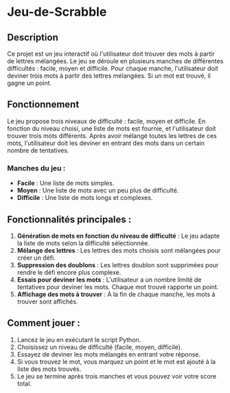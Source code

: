 # Jeu-de-Scrabble 

## Description
Ce projet est un jeu interactif où l'utilisateur doit trouver des mots à partir de lettres mélangées. Le jeu se déroule en plusieurs manches de différentes difficultés : facile, moyen et difficile. Pour chaque manche, l'utilisateur doit deviner trois mots à partir des lettres mélangées. Si un mot est trouvé, il gagne un point.

## Fonctionnement
Le jeu propose trois niveaux de difficulté : facile, moyen et difficile. En fonction du niveau choisi, une liste de mots est fournie, et l'utilisateur doit trouver trois mots différents. Après avoir mélangé toutes les lettres de ces mots, l'utilisateur doit les deviner en entrant des mots dans un certain nombre de tentatives.

### Manches du jeu :
- **Facile** : Une liste de mots simples.
- **Moyen** : Une liste de mots avec un peu plus de difficulté.
- **Difficile** : Une liste de mots longs et complexes.

## Fonctionnalités principales :
1. **Génération de mots en fonction du niveau de difficulté** : Le jeu adapte la liste de mots selon la difficulté sélectionnée.
2. **Mélange des lettres** : Les lettres des mots choisis sont mélangées pour créer un défi.
3. **Suppression des doublons** : Les lettres doublon sont supprimées pour rendre le défi encore plus complexe.
4. **Essais pour deviner les mots** : L'utilisateur a un nombre limité de tentatives pour deviner les mots. Chaque mot trouvé rapporte un point.
5. **Affichage des mots à trouver** : À la fin de chaque manche, les mots à trouver sont affichés.

## Comment jouer :
1. Lancez le jeu en exécutant le script Python.
2. Choisissez un niveau de difficulté (facile, moyen, difficile).
3. Essayez de deviner les mots mélangés en entrant votre réponse.
4. Si vous trouvez le mot, vous marquez un point et le mot est ajouté à la liste des mots trouvés.
5. Le jeu se termine après trois manches et vous pouvez voir votre score total.

